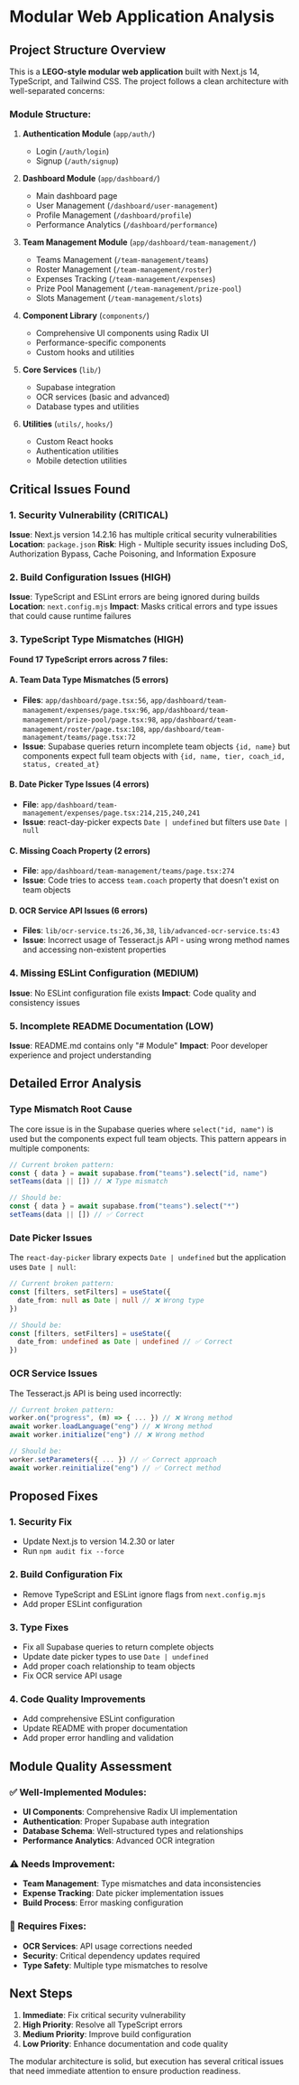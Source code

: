 # Modular Web Application Analysis

## Project Structure Overview

This is a **LEGO-style modular web application** built with Next.js 14, TypeScript, and Tailwind CSS. The project follows a clean architecture with well-separated concerns:

### Module Structure:
1. **Authentication Module** (`app/auth/`)
   - Login (`/auth/login`)
   - Signup (`/auth/signup`)

2. **Dashboard Module** (`app/dashboard/`)
   - Main dashboard page
   - User Management (`/dashboard/user-management`)
   - Profile Management (`/dashboard/profile`)
   - Performance Analytics (`/dashboard/performance`)

3. **Team Management Module** (`app/dashboard/team-management/`)
   - Teams Management (`/team-management/teams`)
   - Roster Management (`/team-management/roster`)
   - Expenses Tracking (`/team-management/expenses`)
   - Prize Pool Management (`/team-management/prize-pool`)
   - Slots Management (`/team-management/slots`)

4. **Component Library** (`components/`)
   - Comprehensive UI components using Radix UI
   - Performance-specific components
   - Custom hooks and utilities

5. **Core Services** (`lib/`)
   - Supabase integration
   - OCR services (basic and advanced)
   - Database types and utilities

6. **Utilities** (`utils/`, `hooks/`)
   - Custom React hooks
   - Authentication utilities
   - Mobile detection utilities

## Critical Issues Found

### 1. Security Vulnerability (CRITICAL)
**Issue**: Next.js version 14.2.16 has multiple critical security vulnerabilities
**Location**: `package.json`
**Risk**: High - Multiple security issues including DoS, Authorization Bypass, Cache Poisoning, and Information Exposure

### 2. Build Configuration Issues (HIGH)
**Issue**: TypeScript and ESLint errors are being ignored during builds
**Location**: `next.config.mjs`
**Impact**: Masks critical errors and type issues that could cause runtime failures

### 3. TypeScript Type Mismatches (HIGH)
**Found 17 TypeScript errors across 7 files:**

#### A. Team Data Type Mismatches (5 errors)
- **Files**: `app/dashboard/page.tsx:56`, `app/dashboard/team-management/expenses/page.tsx:96`, `app/dashboard/team-management/prize-pool/page.tsx:98`, `app/dashboard/team-management/roster/page.tsx:108`, `app/dashboard/team-management/teams/page.tsx:72`
- **Issue**: Supabase queries return incomplete team objects `{id, name}` but components expect full team objects with `{id, name, tier, coach_id, status, created_at}`

#### B. Date Picker Type Issues (4 errors)
- **File**: `app/dashboard/team-management/expenses/page.tsx:214,215,240,241`
- **Issue**: react-day-picker expects `Date | undefined` but filters use `Date | null`

#### C. Missing Coach Property (2 errors)
- **File**: `app/dashboard/team-management/teams/page.tsx:274`
- **Issue**: Code tries to access `team.coach` property that doesn't exist on team objects

#### D. OCR Service API Issues (6 errors)
- **Files**: `lib/ocr-service.ts:26,36,38`, `lib/advanced-ocr-service.ts:43`
- **Issue**: Incorrect usage of Tesseract.js API - using wrong method names and accessing non-existent properties

### 4. Missing ESLint Configuration (MEDIUM)
**Issue**: No ESLint configuration file exists
**Impact**: Code quality and consistency issues

### 5. Incomplete README Documentation (LOW)
**Issue**: README.md contains only "# Module"
**Impact**: Poor developer experience and project understanding

## Detailed Error Analysis

### Type Mismatch Root Cause
The core issue is in the Supabase queries where `select("id, name")` is used but the components expect full team objects. This pattern appears in multiple components:

```typescript
// Current broken pattern:
const { data } = await supabase.from("teams").select("id, name")
setTeams(data || []) // ❌ Type mismatch

// Should be:
const { data } = await supabase.from("teams").select("*")
setTeams(data || []) // ✅ Correct
```

### Date Picker Issues
The `react-day-picker` library expects `Date | undefined` but the application uses `Date | null`:

```typescript
// Current broken pattern:
const [filters, setFilters] = useState({
  date_from: null as Date | null // ❌ Wrong type
})

// Should be:
const [filters, setFilters] = useState({
  date_from: undefined as Date | undefined // ✅ Correct
})
```

### OCR Service Issues
The Tesseract.js API is being used incorrectly:

```typescript
// Current broken pattern:
worker.on("progress", (m) => { ... }) // ❌ Wrong method
await worker.loadLanguage("eng") // ❌ Wrong method
await worker.initialize("eng") // ❌ Wrong method

// Should be:
worker.setParameters({ ... }) // ✅ Correct approach
await worker.reinitialize("eng") // ✅ Correct method
```

## Proposed Fixes

### 1. Security Fix
- Update Next.js to version 14.2.30 or later
- Run `npm audit fix --force`

### 2. Build Configuration Fix
- Remove TypeScript and ESLint ignore flags from `next.config.mjs`
- Add proper ESLint configuration

### 3. Type Fixes
- Fix all Supabase queries to return complete objects
- Update date picker types to use `Date | undefined`
- Add proper coach relationship to team objects
- Fix OCR service API usage

### 4. Code Quality Improvements
- Add comprehensive ESLint configuration
- Update README with proper documentation
- Add proper error handling and validation

## Module Quality Assessment

### ✅ Well-Implemented Modules:
- **UI Components**: Comprehensive Radix UI implementation
- **Authentication**: Proper Supabase auth integration
- **Database Schema**: Well-structured types and relationships
- **Performance Analytics**: Advanced OCR integration

### ⚠️ Needs Improvement:
- **Team Management**: Type mismatches and data inconsistencies
- **Expense Tracking**: Date picker implementation issues
- **Build Process**: Error masking configuration

### 🔧 Requires Fixes:
- **OCR Services**: API usage corrections needed
- **Security**: Critical dependency updates required
- **Type Safety**: Multiple type mismatches to resolve

## Next Steps

1. **Immediate**: Fix critical security vulnerability
2. **High Priority**: Resolve all TypeScript errors
3. **Medium Priority**: Improve build configuration
4. **Low Priority**: Enhance documentation and code quality

The modular architecture is solid, but execution has several critical issues that need immediate attention to ensure production readiness.